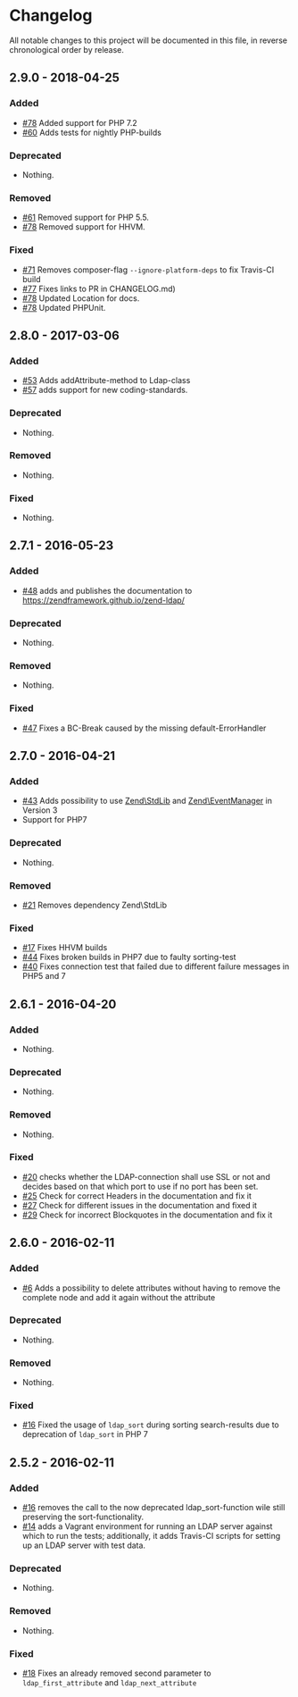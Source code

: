 # Changelog

All notable changes to this project will be documented in this file, in reverse chronological order by release.

## 2.9.0 - 2018-04-25

### Added

- [#78](https://github.com/zendframework/zend-ldap/pull/78) Added support for PHP 7.2
- [#60](https://github.com/zendframework/zend-ldap/pull/60) Adds tests for nightly PHP-builds

### Deprecated

- Nothing.

### Removed

- [#61](https://github.com/zendframework/zend-ldap/pull/61) Removed support for PHP 5.5.
- [#78](https://github.com/zendframework/zend-ldap/pull/78) Removed support for HHVM.

### Fixed

- [#71](https://github.com/zendframework/zend-ldap/pull/71) Removes composer-flag ```--ignore-platform-deps``` to fix Travis-CI build
- [#77](https://github.com/zendframework/zend-ldap/pull/77) Fixes links to PR in CHANGELOG.md)
- [#78](https://github.com/zendframework/zend-ldap/pull/78) Updated Location for docs.
- [#78](https://github.com/zendframework/zend-ldap/pull/78) Updated PHPUnit.

## 2.8.0 - 2017-03-06

### Added

- [#53](https://github.com/zendframework/zend-ldap/pull/53) Adds addAttribute-method
to Ldap-class
- [#57](https://github.com/zendframework/zend-ldap/pull/57) adds support for new
coding-standards.

### Deprecated

- Nothing.

### Removed

- Nothing.

### Fixed

- Nothing.

## 2.7.1 - 2016-05-23

### Added

- [#48](https://github.com/zendframework/zend-ldap/pull/48) adds and publishes
  the documentation to https://zendframework.github.io/zend-ldap/

### Deprecated

- Nothing.

### Removed

- Nothing.

### Fixed

- [#47](https://github.com/zendframework/zend-ldap/pull/47) Fixes a BC-Break caused
  by the missing default-ErrorHandler

## 2.7.0 - 2016-04-21

### Added

- [#43](https://github.com/zendframework/zend-ldap/pull/43) Adds possibility
  to use [Zend\StdLib](https://github.com/zendframework/zend-stdlib) and
  [Zend\EventManager](https://github.com/zendframework/zend-eventmanager) in
  Version 3
- Support for PHP7

### Deprecated

- Nothing.

### Removed

- [#21](https://github.com/zendframework/zend-ldap/pull/21) Removes dependency
  Zend\StdLib

### Fixed

- [#17](https://github.com/zendframework/zend-ldap/issues/17) Fixes HHVM builds
- [#44](https://github.com/zendframework/zend-ldap/pull/44) Fixes broken builds
  in PHP7 due to faulty sorting-test
- [#40](https://github.com/zendframework/zend-ldap/pull/40) Fixes connection test
  that failed due to different failure messages in PHP5 and 7

## 2.6.1 - 2016-04-20

### Added

- Nothing.

### Deprecated

- Nothing.

### Removed

- Nothing.

### Fixed

- [#20](https://github.com/zendframework/zend-ldap/pull/20) checks whether the
  LDAP-connection shall use SSL or not and decides based on that which port to
  use if no port has been set.
- [#25](https://github.com/zendframework/zend-ldap/issues/25) Check for correct
  Headers in the documentation and fix it
- [#27](https://github.com/zendframework/zend-ldap/issues/27) Check for different
  issues in the documentation and fixed it
- [#29](https://github.com/zendframework/zend-ldap/issues/29) Check for incorrect
  Blockquotes in the documentation and fix it


## 2.6.0 - 2016-02-11

### Added

- [#6](https://github.com/zendframework/zend-ldap/pull/6) Adds a possibility 
  to delete attributes without having to remove the complete node and add it
  again without the attribute

### Deprecated

- Nothing.

### Removed

- Nothing.

### Fixed

- [#16](https://github.com/zendframework/zend-ldap/pull/16) Fixed the usage of
  ```ldap_sort``` during sorting search-results due to deprecation of 
  ```ldap_sort``` in PHP 7

## 2.5.2 - 2016-02-11

### Added

- [#16](https://github.com/zendframework/zend-ldap/pull/16) removes the call
  to the now deprecated ldap_sort-function wile still preserving the
  sort-functionality.
- [#14](https://github.com/zendframework/zend-ldap/pull/14) adds a Vagrant
  environment for running an LDAP server against which to run the tests;
  additionally, it adds Travis-CI scripts for setting up an LDAP server with
  test data.

### Deprecated

- Nothing.

### Removed

- Nothing.

### Fixed

- [#18](https://github.com/zendframework/zend-ldap/pull/18) Fixes an already
  removed second parameter to ```ldap_first_attribute``` and ```ldap_next_attribute```
